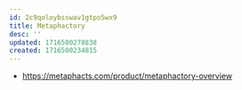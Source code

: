 ```yaml
---
id: 2c9qoloybsswav1gtpo5wx9
title: Metaphactory
desc: ''
updated: 1716500278838
created: 1716500234815
---
```


- https://metaphacts.com/product/metaphactory-overview
